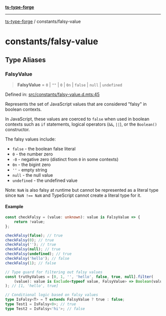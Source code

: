 [**ts-type-forge**](../README.md)

---

[ts-type-forge](../README.md) / constants/falsy-value

# constants/falsy-value

## Type Aliases

### FalsyValue

> **FalsyValue** = `0` \| `""` \| `0` \| `0n` \| `false` \| `null` \| `undefined`

Defined in: [src/constants/falsy-value.d.mts:45](https://github.com/noshiro-pf/ts-type-forge/blob/main/src/constants/falsy-value.d.mts#L45)

Represents the set of JavaScript values that are considered "falsy" in boolean contexts.

In JavaScript, these values are coerced to `false` when used in boolean contexts
such as `if` statements, logical operators (`&&`, `||`), or the `Boolean()` constructor.

The falsy values include:

- `false` - the boolean false literal
- `0` - the number zero
- `-0` - negative zero (distinct from `0` in some contexts)
- `0n` - the bigint zero
- `''` - empty string
- `null` - the null value
- `undefined` - the undefined value

Note: `NaN` is also falsy at runtime but cannot be represented as a literal type
since `NaN !== NaN` and TypeScript cannot create a literal type for it.

#### Example

```ts
const checkFalsy = (value: unknown): value is FalsyValue => {
    return !value;
};

checkFalsy(false); // true
checkFalsy(0); // true
checkFalsy(''); // true
checkFalsy(null); // true
checkFalsy(undefined); // true
checkFalsy('hello'); // false
checkFalsy(1); // false

// Type guard for filtering out falsy values
const truthyValues = [0, 1, '', 'hello', false, true, null].filter(
    (value): value is Exclude<typeof value, FalsyValue> => Boolean(value),
); // [1, 'hello', true]

// Conditional logic based on falsy values
type IsFalsy<T> = T extends FalsyValue ? true : false;
type Test1 = IsFalsy<0>; // true
type Test2 = IsFalsy<'hi'>; // false
```
